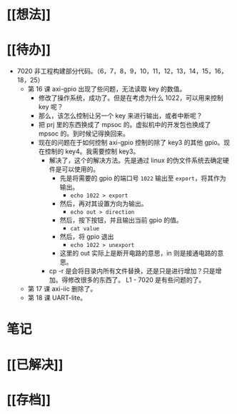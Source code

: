 # [[想法]]

# [[待办]]
- 7020 非工程构建部分代码。（6，7，8，9，10，11，12，13，14，15，16，18，25）
	- 第 16 课 axi-gpio 出现了些问题，无法读取 key 的数值。
		- 修改了操作系统，成功了。但是在考虑为什么 1022，可以用来控制 key 呢？
		- 那么，该怎么控制让另一个 key 来进行输出，或者中断呢？
		- 把 prj 里的东西换成了 mpsoc 的。虚拟机中的开发包也换成了 mpsoc 的。到时候记得换回来。
		- 现在的问题在于如何控制 axi-gpio 控制的除了 key3 的其他 gpio。现在控制的 key4。我需要控制 key3。
			- 解决了，这个的解决方法。先是通过 linux 的伪文件系统去确定硬件是可以使用的。
				- 先是将需要的 gpio 的端口号 `1022` 输出至 `export`，将其作为输出。
					- `echo 1022 > export`
				- 然后，再对其设置方向为输出。
					- `echo out > direction`
				- 然后，按下按钮，并且输出当前 gpio 的值。
					- `cat value`
				- 然后，将 gpio 退出
					- `echo 1022 > unexport`
				- 这里的 out 实际上是断开电路的意思，in 则是接通电路的意思。
			- cp  -r 是会将目录内所有文件替换，还是只是进行增加？只是增加。得修改很多的东西了。 L1 - 7020 是有些问题的了。
	- 第 17 课 axi-iic 删除了。
	- 第 18 课 UART-lite。
# 笔记

# [[已解决]]

# [[存档]]